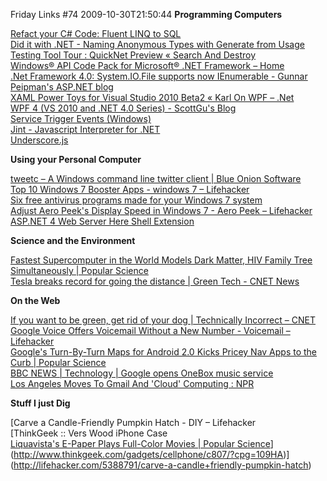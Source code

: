 Friday Links #74
2009-10-30T21:50:44
**Programming Computers**

[Refact your C# Code: Fluent LINQ to SQL](http://refact.blogspot.com/2009/10/fluent-linq-to-sql.html)   
[Did it with .NET - Naming Anonymous Types with Generate from Usage](http://diditwith.net/2009/10/24/NamingAnonymousTypesWithGenerateFromUsage.aspx)   
[Testing Tool Tour : QuickNet Preview « Search And Destroy ](http://kilfour.wordpress.com/2009/08/02/testing-tool-tour-quicknet-preview/)   
[Windows® API Code Pack for Microsoft® .NET Framework – Home](http://code.msdn.microsoft.com/WindowsAPICodePack#)   
[.Net Framework 4.0: System.IO.File supports now IEnumerable - Gunnar Peipman's ASP.NET blog](http://weblogs.asp.net/gunnarpeipman/archive/2009/10/26/net-framework-4-0-system-io-file-supports-now-ienumerable-lt-string-gt.aspx)   
[XAML Power Toys for Visual Studio 2010 Beta2 « Karl On WPF – .Net ](http://karlshifflett.wordpress.com/2009/10/25/xaml-power-toys-for-visual-studio-2010-beta2/)   
[WPF 4 (VS 2010 and .NET 4.0 Series) - ScottGu's Blog ](http://weblogs.asp.net/scottgu/archive/2009/10/26/wpf-4-vs-2010-and-net-4-0-series.aspx)   
[Service Trigger Events (Windows)](http://msdn.microsoft.com/en-us/library/dd405513%28VS.85,lightweight%29.aspx)   
[Jint - Javascript Interpreter for .NET](http://jint.codeplex.com/)   
[Underscore.js](http://documentcloud.github.com/underscore/#invoke)

**Using your Personal Computer**

[tweetc – A Windows command line twitter client | Blue Onion Software](http://mike-ward.net/blog?p=b46a526d-03ea-40a2-8563-6f66f4838a57)   
[Top 10 Windows 7 Booster Apps - windows 7 – Lifehacker ](http://lifehacker.com/5388948/top-10-windows-7-booster-apps)   
[Six free antivirus programs made for your Windows 7 system ](http://www.downloadsquad.com/2009/10/24/six-free-antivirus-programs-made-for-your-windows-7-system/)   
[Adjust Aero Peek's Display Speed in Windows 7 - Aero Peek – Lifehacker ](http://lifehacker.com/5389912/adjust-aero-peeks-display-speed-in-windows-7)   
[ASP.NET 4 Web Server Here Shell Extension ](http://haacked.com/archive/2009/10/27/aspnet4-webserver-here-shell-extension.aspx)

**Science and the Environment**

[Fastest Supercomputer in the World Models Dark Matter, HIV Family Tree Simultaneously | Popular Science](http://www.popsci.com/technology/article/2009-10/los-alamos-super-computer-models-dark-matter-hiv-family-tree)   
[Tesla breaks record for going the distance | Green Tech - CNET News ](http://news.cnet.com/8301-11128_3-10384984-54.html?part=rss&subj=news&tag=2547-1_3-0-5)

**On the Web**

[If you want to be green, get rid of your dog | Technically Incorrect – CNET ](http://news.cnet.com/8301-17852_3-10382695-71.html?part=rss&subj=news&tag=2547-1_3-0-5)   
[Google Voice Offers Voicemail Without a New Number - Voicemail – Lifehacker ](http://lifehacker.com/5390308/google-voice-offers-voicemail-without-a-new-number)   
[Google's Turn-By-Turn Maps for Android 2.0 Kicks Pricey Nav Apps to the Curb | Popular Science](http://www.popsci.com/gadgets/article/2009-10/google-maps-android-20-kicks-pricey-nav-apps-curb)   
[BBC NEWS | Technology | Google opens OneBox music service ](http://news.bbc.co.uk/2/hi/technology/8331290.stm)   
[Los Angeles Moves To Gmail And 'Cloud' Computing : NPR ](http://www.npr.org/templates/story/story.php?storyId=114300948&ft=1&f=1019)

**Stuff I just Dig**

[Carve a Candle-Friendly Pumpkin Hatch - DIY – Lifehacker   
[ThinkGeek :: Vers Wood iPhone Case   
[Liquavista's E-Paper Plays Full-Color Movies | Popular Science](http://www.popsci.com/technology/article/2009-10/video-liquavistas-e-paper-plays-movies-and-permits-notes)](http://www.thinkgeek.com/gadgets/cellphone/c807/?cpg=109HA)](http://lifehacker.com/5388791/carve-a-candle+friendly-pumpkin-hatch)
